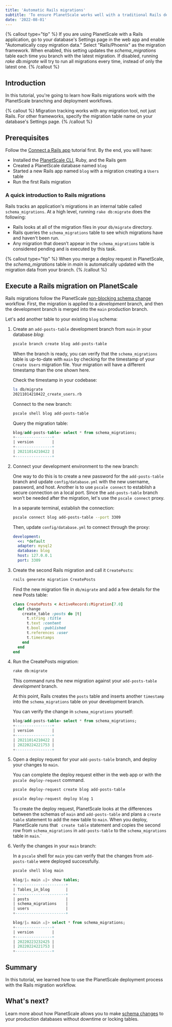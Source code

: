 ```yaml
---
title: 'Automatic Rails migrations'
subtitle: 'To ensure PlanetScale works well with a traditional Rails development process, we implemented the ability to automatically copy Rails migration metadata as part of our deployment process.'
date: '2022-08-01'
---
```


{% callout type="tip" %} If you are using PlanetScale with a Rails application, go to your database's Settings page in the web app and enable "Automatically copy migration data." Select "Rails/Phoenix" as the migration framework. When enabled, this setting updates the _schema_migrations_ table each time you branch with the latest migration. If disabled, running _rake db:migrate_ will try to run all migrations every time, instead of only the latest one. {% /callout %}

## Introduction

In this tutorial, you're going to learn how Rails migrations work with the PlanetScale branching and deployment workflows.

{% callout %} Migration tracking works with any migration tool, not just Rails. For other frameworks, specify the migration table name on your database's Settings page. {% /callout %}

## Prerequisites

Follow the [Connect a Rails app](/docs/tutorials/connect-rails-app) tutorial first. By the end, you will have:

- Installed the [PlanetScale CLI](https://github.com/planetscale/cli), Ruby, and the Rails gem
- Created a PlanetScale database named `blog`
- Started a new Rails app named `blog` with a migration creating a `Users` table
- Run the first Rails migration

### A quick introduction to Rails migrations

Rails tracks an application's migrations in an internal table called `schema_migrations`. At a high level, running `rake db:migrate` does the following:

- Rails looks at all of the migration files in your `db/migrate` directory.
- Rails queries the `schema_migrations` table to see which migrations have and haven't been run.
- Any migration that doesn’t appear in the `schema_migrations` table is considered pending and is executed by this task.

{% callout type="tip" %} When you merge a deploy request in PlanetScale, the _schema_migrations_ table in _main_ is automatically updated with the migration data from your branch. {% /callout %}

## Execute a Rails migration on PlanetScale

Rails migrations follow the PlanetScale [non-blocking schema change](/docs/concepts/nonblocking-schema-changes) workflow. First, the migration is applied to a _development_ branch, and then the development branch is merged into the `main` production branch.

Let's add another table to your existing `blog` schema:

1. Create an `add-posts-table` development branch from `main` in your database _blog_:

   ```bash
   pscale branch create blog add-posts-table
   ```

   When the branch is ready, you can verify that the `schema_migrations` table is up-to-date with `main` by checking for the timestamp of your `Create Users` migration file. Your migration will have a different timestamp than the one shown here.

   Check the timestamp in your codebase:

   ```bash
   ls db/migrate
   20211014210422_create_users.rb
   ```

   Connect to the new branch:

   ```bash
   pscale shell blog add-posts-table
   ```

   Query the migration table:

   ```sql
   blog/add-posts-table> select * from schema_migrations;
   +----------------+
   | version        |
   +----------------+
   | 20211014210422 |
   +----------------+
   ```

2. Connect your development environment to the new branch:

   One way to do this is to create a new password for the `add-posts-table` branch and update `config/database.yml` with the new username, password, and host. Another is to use `pscale connect` to establish a secure connection on a local port. Since the `add-posts-table` branch won't be needed after the migration, let's use the `pscale connect` proxy.

   In a separate terminal, establish the connection:

   ```bash
   pscale connect blog add-posts-table --port 3309
   ```

   Then, update `config/database.yml` to connect through the proxy:

   ```yaml
   development:
     <<: *default
     adapter: mysql2
     database: blog
     host: 127.0.0.1
     port: 3309
   ```

3. Create the second Rails migration and call it `CreatePosts`:

   ```bash
   rails generate migration CreatePosts
   ```

   Find the new migration file in `db/migrate` and add a few details for the new Posts table:

   ```ruby
   class CreatePosts < ActiveRecord::Migration[7.0]
     def change
       create_table :posts do |t|
         t.string :title
         t.text :content
         t.bool :published
         t.references :user
         t.timestamps
       end
     end
   end
   ```

4. Run the CreatePosts migration:

   ```bash
   rake db:migrate
   ```

   This command runs the new migration against your `add-posts-table` _development_ branch.

   At this point, Rails creates the `posts` table and inserts another `timestamp` into the `schema_migrations` table on your development branch.

   You can verify the change in `schema_migrations` yourself:

   ```sql
   blog/add-posts-table> select * from schema_migrations;
   +----------------+
   | version        |
   +----------------+
   | 20211014210422 |
   | 20220224221753 |
   +----------------+
   ```

5. Open a deploy request for your `add-posts-table` branch, and deploy your changes to `main`.

   You can complete the deploy request either in the web app or with the `pscale deploy-request` command.

   ```bash
   pscale deploy-request create blog add-posts-table
   ```

   ```bash
   pscale deploy-request deploy blog 1
   ```

   To create the deploy request, PlanetScale looks at the differences between the schemas of `main` and `add-posts-table` and plans a `create table` statement to add the new table to `main`. When you deploy, PlanetScale runs that ` create table` statement and copies the second row from `schema_migrations` in `add-posts-table` to the `schema_migrations` table in `main`.`

6. Verify the changes in your `main` branch:

   In a `pscale` shell for `main` you can verify that the changes from `add-posts-table` were deployed successfully.

   ```bash
   pscale shell blog main
   ```

   ```sql
   blog/|⚠ main ⚠|> show tables;
   +----------------------+
   | Tables_in_blog       |
   +----------------------+
   | posts                |
   | schema_migrations    |
   | users                |
   +----------------------+

   blog/|⚠ main ⚠|> select * from schema_migrations;
   +----------------+
   | version        |
   +----------------+
   | 20220223232425 |
   | 20220224221753 |
   +----------------+
   ```

## Summary

In this tutorial, we learned how to use the PlanetScale deployment process with the Rails migration workflow.

## What's next?

Learn more about how PlanetScale allows you to make [schema changes](/docs/concepts/nonblocking-schema-changes) to your production databases without downtime or locking tables.
